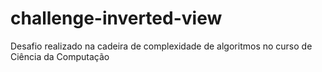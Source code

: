 # challenge-inverted-view
Desafio realizado na cadeira de complexidade de algoritmos no curso de Ciência da Computação
